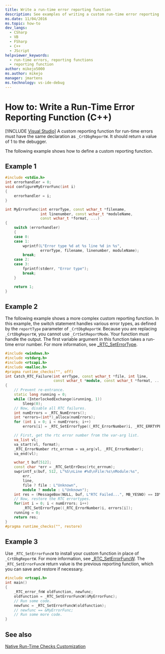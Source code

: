 ```yaml
---
title: Write a run-time error reporting function
description: See examples of writing a custom run-time error reporting function in Visual Studio. It must have the same declaration as _CrtDbgReportW and return a value of 1.
ms.date: 11/04/2016
ms.topic: how-to
dev_langs: 
  - CSharp
  - VB
  - FSharp
  - C++
  - JScript
helpviewer_keywords: 
  - run-time errors, reporting functions
  - reporting function
author: mikejo5000
ms.author: mikejo
manager: jmartens
ms.technology: vs-ide-debug
---
```

# How to: Write a Run-Time Error Reporting Function (C++)

 [!INCLUDE [Visual Studio](~/includes/applies-to-version/vs-windows-only.md)]
A custom reporting function for run-time errors must have the same declaration as `_CrtDbgReportW`. It should return a value of 1 to the debugger.

The following example shows how to define a custom reporting function.

## Example 1

```cpp
#include <stdio.h>
int errorhandler = 0;
void configureMyErrorFunc(int i)
{
    errorhandler = i;
}

int MyErrorFunc(int errorType, const wchar_t *filename,
                int linenumber, const wchar_t *moduleName,
                const wchar_t *format, ...)
{
    switch (errorhandler)
    {
    case 0:
    case 1:
        wprintf(L"Error type %d at %s line %d in %s",
                errorType, filename, linenumber, moduleName);
        break;
    case 2:
    case 3:
        fprintf(stderr, "Error type");
        break;
    }

    return 1;
}
```

## Example 2
The following example shows a more complex custom reporting function. In this example, the switch statement handles various error types, as defined by the `reportType` parameter of `_CrtDbgReportW`. Because you are replacing `_CrtDbgReportW`, you cannot use `_CrtSetReportMode`. Your function must handle the output. The first variable argument in this function takes a run-time error number. For more information, see [_RTC_SetErrorType](/cpp/c-runtime-library/reference/rtc-seterrortype).

```cpp
#include <windows.h>
#include <stdarg.h>
#include <rtcapi.h>
#include <malloc.h>
#pragma runtime_checks("", off)
int Catch_RTC_Failure(int errType, const wchar_t *file, int line,
                      const wchar_t *module, const wchar_t *format, ...)
{
    // Prevent re-entrance.
    static long running = 0;
    while (InterlockedExchange(&running, 1))
        Sleep(0);
    // Now, disable all RTC failures.
    int numErrors = _RTC_NumErrors();
    int *errors=(int*)_alloca(numErrors);
    for (int i = 0; i < numErrors; i++)
        errors[i] = _RTC_SetErrorType((_RTC_ErrorNumber)i, _RTC_ERRTYPE_IGNORE);

    // First, get the rtc error number from the var-arg list.
    va_list vl;
    va_start(vl, format);
    _RTC_ErrorNumber rtc_errnum = va_arg(vl, _RTC_ErrorNumber);
    va_end(vl);

    wchar_t buf[512];
    const char *err = _RTC_GetErrDesc(rtc_errnum);
    swprintf_s(buf, 512, L"%S\nLine #%d\nFile:%s\nModule:%s",
        err,
        line,
        file ? file : L"Unknown",
        module ? module : L"Unknown");
    int res = (MessageBox(NULL, buf, L"RTC Failed...", MB_YESNO) == IDYES) ? 1 : 0;
    // Now, restore the RTC errortypes.
    for(int i = 0; i < numErrors; i++)
        _RTC_SetErrorType((_RTC_ErrorNumber)i, errors[i]);
    running = 0;
    return res;
}
#pragma runtime_checks("", restore)
```

## Example 3
Use `_RTC_SetErrorFuncW` to install your custom function in place of `_CrtDbgReportW`. For more information, see [_RTC_SetErrorFuncW](/cpp/c-runtime-library/reference/rtc-seterrorfuncw). The `_RTC_SetErrorFuncW` return value is the previous reporting function, which you can save and restore if necessary.

```cpp
#include <rtcapi.h>
int main()
{
    _RTC_error_fnW oldfunction, newfunc;
    oldfunction = _RTC_SetErrorFuncW(&MyErrorFunc);
    // Run some code.
    newfunc = _RTC_SetErrorFuncW(oldfunction);
    // newfunc == &MyErrorFunc;
    // Run some more code.
}
```

## See also
[Native Run-Time Checks Customization](../debugger/native-run-time-checks-customization.md)
